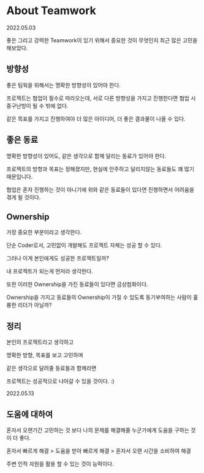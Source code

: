 # About Teamwork

2022.05.03

좋은 그리고 강력한 Teamwork이 있기 위해서 중요한 것이 무엇인지 최근 많은 고민을 해보았다. 



## 방향성

좋은 팀웍을 위해서는 명확한 방향성이 있어야 한다.

프로젝트는 협업이 필수로 따라오는데, 서로 다른 방향성을 가지고 진행한다면 협업 시 중구난방이 될 수 밖에 없다.

같은 목표를 가지고 진행하여야 더 많은 아이디어, 더 좋은 결과물이 나올 수 있다.



## 좋은 동료

명확한 방향성이 있어도, 같은 생각으로 함께 달리는 동료가 있어야 한다.

프로젝트의 방향과 목표는 정해졌지만, 현실에 안주하고 달리지않는 동료들도 꽤 많기 때문입니다.

협업은 혼자 진행하는 것이 아니기에 위와 같은 동료들이 있다면 진행하면서 어려움을 겪게 될 것이다.



## Ownership

가장 중요한 부분이라고 생각한다.

단순 Coder로서, 고민없이 개발해도 프로젝트 자체는 성공 할 수 있다.

그러나 이게 본인에게도 성공한 프로젝트일까?

내 프로젝트가 되는게 먼저라 생각한다.

또한 이러한 Ownership을 가진 동료들이 있다면 금상첨화이다.

Ownership을 가지고 동료들의 Ownership이 가질 수 있도록 동기부여하는 사람이 훌륭한 리더가 아닐까?



## 정리

본인의 프로젝트라고 생각하고

명확한 방향, 목표를 보고 고민하며

같은 생각으로 달려줄 동료들과 함께라면

프로젝트는 성공적으로 나아갈 수 있을 것이다. :)



2022.05.13

## 도움에 대하여

혼자서 오랜기간 고민하는 것 보다 나의 문제를 해결해줄 누군가에게 도움을 구하는 것이 더 좋다.

혼자서 빠르게 해결 > 도움을 받아 빠르게 해결 > 혼자서 오랜 시간을 소비하여 해결

주변 인적 자원을 활용 할 수 있는 것이 능력이다.

